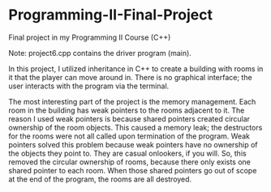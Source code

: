 # Programming-II-Final-Project
Final project in my Programming II Course (C++)

Note: project6.cpp contains the driver program (main).

In this project, I utilized inheritance in C++ to create a building with rooms in it that the player can move around in. There is no graphical interface; the user interacts with the program via the terminal.

The most interesting part of the project is the memory management. Each room in the building has weak pointers to the rooms adjacent to it. The reason I used weak pointers is because shared pointers created circular ownership of the room objects. This caused a memory leak; the destructors for the rooms were not all called upon termination of the program. Weak pointers solved this problem because weak pointers have no ownership of the objects they point to. They are casual onlookers, if you will. So, this removed the circular ownership of rooms, because there only exists one shared pointer to each room. When those shared pointers go out of scope at the end of the program, the rooms are all destroyed.
